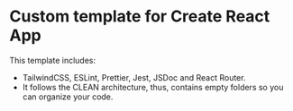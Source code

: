# Custom template for Create React App

This template includes:

- TailwindCSS, ESLint, Prettier, Jest, JSDoc and React Router.
- It follows the CLEAN architecture, thus, contains empty folders so you can organize your code.
